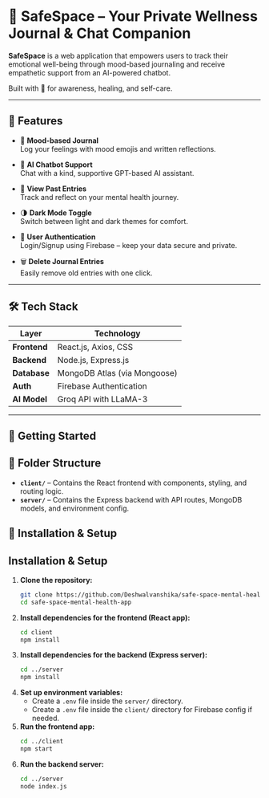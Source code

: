# 🧠 SafeSpace – Your Private Wellness Journal & Chat Companion

**SafeSpace** is a web application that empowers users to track their emotional well-being through mood-based journaling and receive empathetic support from an AI-powered chatbot.

Built with 💙 for awareness, healing, and self-care.

---

## 🌟 Features

- 📓 **Mood-based Journal**  
  Log your feelings with mood emojis and written reflections.

- 🤖 **AI Chatbot Support**  
  Chat with a kind, supportive GPT-based AI assistant.

- 📅 **View Past Entries**  
  Track and reflect on your mental health journey.

- 🌗 **Dark Mode Toggle**  
  Switch between light and dark themes for comfort.

- 🔐 **User Authentication**  
  Login/Signup using Firebase – keep your data secure and private.

- 🗑️ **Delete Journal Entries**  
  Easily remove old entries with one click.

---

## 🛠️ Tech Stack

| Layer        | Technology                        |
|--------------|------------------------------------|
| **Frontend** | React.js, Axios, CSS               |
| **Backend**  | Node.js, Express.js                |
| **Database** | MongoDB Atlas (via Mongoose)       |
| **Auth**     | Firebase Authentication            |
| **AI Model** | Groq API with LLaMA-3              |

---

## 🚀 Getting Started

## 📁 Folder Structure

- **`client/`** – Contains the React frontend with components, styling, and routing logic.
- **`server/`** – Contains the Express backend with API routes, MongoDB models, and environment config.
## 🚀 Installation & Setup

## Installation & Setup
1. **Clone the repository:**
   ```bash
   git clone https://github.com/Deshwalvanshika/safe-space-mental-health-app.git
   cd safe-space-mental-health-app
   ```
2. **Install dependencies for the frontend (React app):**
   ```bash
   cd client
   npm install
   ```
3. **Install dependencies for the backend (Express server):**
   ```bash
   cd ../server
   npm install
   ```
4. **Set up environment variables:**
   - Create a `.env` file inside the `server/` directory.
   - Create a `.env` file inside the `client/` directory for Firebase config if needed.
5. **Run the frontend app:**
   ```bash
   cd ../client
   npm start
   ```
6. **Run the backend server:**
   ```bash
   cd ../server
   node index.js
   ```

   


